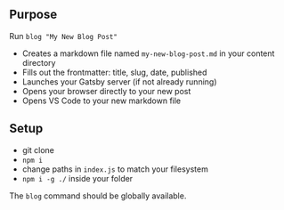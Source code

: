 ## Purpose

Run `blog "My New Blog Post"`

- Creates a markdown file named `my-new-blog-post.md` in your content directory
- Fills out the frontmatter: title, slug, date, published
- Launches your Gatsby server (if not already running)
- Opens your browser directly to your new post
- Opens VS Code to your new markdown file

## Setup

- git clone
- `npm i`
- change paths in `index.js` to match your filesystem
- `npm i -g ./` inside your folder

The `blog` command should be globally available.
